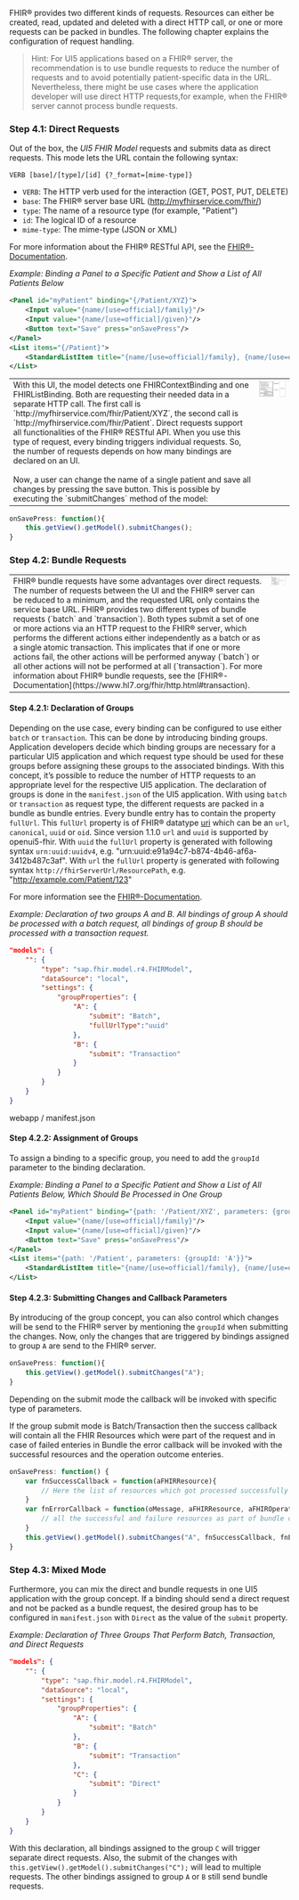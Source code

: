 FHIR® provides two different kinds of requests. Resources can either be created, read, updated and deleted with a direct HTTP call, or one or more requests can be packed in bundles. The following chapter explains the configuration of request handling.
> Hint: For UI5 applications based on a FHIR® server, the recommendation is to use bundle requests to reduce the number of requests and to avoid potentially patient-specific data in the URL. Nevertheless, there might be use cases where the application developer will use direct HTTP requests,for example, when the FHIR® server cannot process bundle requests.

### Step 4.1: Direct Requests
Out of the box, the *UI5 FHIR Model* requests and submits data as direct requests. This mode lets the URL contain the following syntax: 

```
VERB [base]/[type]/[id] {?_format=[mime-type]}
``` 

* `VERB`: The HTTP verb used for the interaction (GET, POST, PUT, DELETE)
* `base`: The FHIR® server base URL (http://myfhirservice.com/fhir/)
* `type`: The name of a resource type (for example, "Patient")
* `id`: The logical ID of a resource
* `mime-type`: The mime-type (JSON or XML)

For more information about the FHIR® RESTful API, see the [FHIR®-Documentation](https://www.hl7.org/fhir/http.html#read).

*Example: Binding a Panel to a Specific Patient and Show a List of All Patients Below*
```xml
<Panel id="myPatient" binding="{/Patient/XYZ}">
    <Input value="{name/[use=official]/family}"/>
    <Input value="{name/[use=official]/given}"/>
    <Button text="Save" press="onSavePress"/>
</Panel>
<List items="{/Patient}">
    <StandardListItem title="{name/[use=official]/family}, {name/[use=official]/given}"/>
</List>
```

<table>
  <tr valign="top">
    <td>With this UI, the model detects one FHIRContextBinding and one FHIRListBinding. Both are requesting their needed data in a separate HTTP call. The first call is `http://myfhirservice.com/fhir/Patient/XYZ`, the second call is `http://myfhirservice.com/fhir/Patient`.
    Direct requests support all functionalities of the FHIR® RESTful API. When you use this type of request, every binding triggers individual requests. So, the number of requests depends on how many bindings are declared on an UI. </br> </br>
    Now, a user can change the name of a single patient and save all changes by pressing the save button. This is possible by executing the `submitChanges` method of the model:
    </td>
    <td><img src="images/Tutorial_Step_4/request_sample_direct.PNG" class="side_picture"/></td>
  </tr>
</table>

```javascript
onSavePress: function(){
    this.getView().getModel().submitChanges();
}
```

### Step 4.2: Bundle Requests
<table>
  <tr valign="top">
    <td>
FHIR® bundle requests have some advantages over direct requests. The number of requests between the UI and the FHIR® server can be reduced to a minimum, and the requested URL only contains the service base URL. FHIR® provides two different types of bundle requests (`batch` and `transaction`). Both types submit a set of one or more actions via an HTTP request to the FHIR® server, which performs the different actions either independently as a batch or as a single atomic transaction. This implicates that if one or more actions fail, the other actions will be performed anyway (`batch`) or all other actions will not be performed at all (`transaction`).
 For more information about FHIR® bundle requests, see the [FHIR®-Documentation](https://www.hl7.org/fhir/http.html#transaction).
 </td>
    <td><img src="images/Tutorial_Step_4/request_sample_bundle.PNG" class="side_picture"/></td>
 </tr>
</table>

#### Step 4.2.1: Declaration of Groups
Depending on the use case, every binding can be configured to use either `batch` or `transaction`. This can be done by introducing binding groups. Application developers decide which binding groups are necessary for a particular UI5 application and which request type should be used for these groups before assigning these groups to the associated bindings. With this concept, it’s possible to reduce the number of HTTP requests to an appropriate level for the respective UI5 application. The declaration of groups is done in the `manifest.json` of the UI5 application.
With using `batch` or `transaction` as request type, the different requests are packed in a bundle as bundle entries. Every bundle entry has to contain the property `fullUrl`. This `fullUrl` property is of FHIR® datatype [uri](http://hl7.org/fhir/datatypes.html#uri) which can be an `url`, `canonical`, `uuid` or `oid`. Since version 1.1.0 `url` and `uuid` is supported by openui5-fhir. With `uuid` the `fullUrl` property is generated with following syntax `urn:uuid:uuidv4`, e.g. "urn:uuid:e91a94c7-b874-4b46-af6a-3412b487c3af". With `url` the `fullUrl` property is generated with following syntax `http://fhirServerUrl/ResourcePath`, e.g. "http://example.com/Patient/123"

For more information see the [FHIR®-Documentation](https://www.hl7.org/fhir/R4/bundle-definitions.html#Bundle.entry.fullUrl).


*Example: Declaration of two groups A and B. All bindings of group A should be processed with a batch request, all bindings of group B should be processed with a transaction request.*
```json
"models": {
    "": {
        "type": "sap.fhir.model.r4.FHIRModel",
        "dataSource": "local",
        "settings": {
            "groupProperties": {
                "A": {
                    "submit": "Batch",
                    "fullUrlType":"uuid"
                },
                "B": {
                    "submit": "Transaction"
                }
            }
        }
    }
}
```
<p class="fileName">webapp / manifest.json</p> 

#### Step 4.2.2: Assignment of Groups
To assign a binding to a specific group, you need to add the `groupId` parameter to the binding declaration.

*Example: Binding a Panel to a Specific Patient and Show a List of All Patients Below, Which Should Be Processed in One Group*
```xml
<Panel id="myPatient" binding="{path: '/Patient/XYZ', parameters: {groupId: 'A'}}">
    <Input value="{name/[use=official]/family}"/>
    <Input value="{name/[use=official]/given}"/>
    <Button text="Save" press="onSavePress"/>
</Panel>
<List items="{path: '/Patient', parameters: {groupId: 'A'}}">
    <StandardListItem title="{name/[use=official]/family}, {name/[use=official]/given}"/>
</List>
```

#### Step 4.2.3: Submitting Changes and Callback Parameters
By introducing of the group concept, you can also control which changes will be send to the FHIR® server by mentioning the `groupId` when submitting the changes. Now, only the changes that are triggered by bindings assigned to group `A` are send to the FHIR® server.

```javascript
onSavePress: function(){
    this.getView().getModel().submitChanges("A");
}
```
Depending on the submit mode the callback will be invoked with specific type of parameters. 

If the group submit mode is Batch/Transaction then the success callback will contain all the FHIR Resources which were part of the request and in case of failed enteries in Bundle the error callback will be invoked with the successful resources and the operation outcome enteries.

```javascript
onSavePress: function() {
    var fnSuccessCallback = function(aFHIRResource){
        // Here the list of resources which got processed successfully as part of bundle request can be accessed
    }
    var fnErrorCallback = function(oMessage, aFHIRResource, aFHIROperationOutcome){
        // all the successful and failure resources as part of bundle can be accessed
    }
    this.getView().getModel().submitChanges("A", fnSuccessCallback, fnErrorCallback);
}
```

### Step 4.3: Mixed Mode
Furthermore, you can mix the direct and bundle requests in one UI5 application with the group concept. If a binding should send a direct request and not be packed as a bundle request, the desired group has to be configured in `manifest.json` with `Direct` as the value of the `submit` property.

*Example: Declaration of Three Groups That Perform Batch, Transaction, and Direct Requests*
```json
"models": {
    "": {
        "type": "sap.fhir.model.r4.FHIRModel",
        "dataSource": "local",
        "settings": {
            "groupProperties": {
                "A": {
                    "submit": "Batch"
                },
                "B": {
                    "submit": "Transaction"
                },	
                "C": {	
                    "submit": "Direct"	
                }
            }
        }
    }
}
```
With this declaration, all bindings assigned to the group `C` will trigger separate direct requests. Also, the submit of the changes with `this.getView().getModel().submitChanges("C");` will lead to multiple requests. The other bindings assigned to group `A` or `B` still send bundle requests.